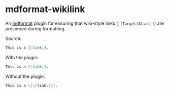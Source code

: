 # mdformat-wikilink

An [mdformat] plugin for ensuring that wiki-style links (`[[Target|Alias]]`)
are preserved during formatting.

Source:

```markdown
This is a [[link]].
```

With the plugin:

```markdown
This is a [[link]].
```

Without the plugin:

```markdown
This is a \[\[link\]\].
```

[mdformat]: https://github.com/executablebooks/mdformat
